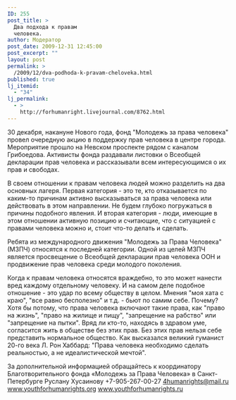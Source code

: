 ```yaml
---
ID: 255
post_title: >
  Два подхода к правам
  человека.
author: Модератор
post_date: 2009-12-31 12:45:00
post_excerpt: ""
layout: post
permalink: >
  /2009/12/dva-podhoda-k-pravam-cheloveka.html
published: true
lj_itemid:
  - "34"
lj_permalink:
  - >
    http://forhumanright.livejournal.com/8762.html
---
```

30 декабря, накануне Нового года, фонд "Молодежь за права человека" провел очередную акцию в поддержку прав человека в центре города. Мероприятие прошло на Невском проспекте рядом с каналом Грибоедова. Активисты фонда раздавали листовки о Всеобщей декларации прав человека и рассказывали всем интересующимся о их прав и свободах.

В своем отношении к правам человека людей можно разделить на два основных лагеря. Первая категория - это те, кто отказывается по каким-то причинам активно высказываться за права человека или действовать в этом направлении. Не будем глубоко погружаться в причины подобного явления. И вторая категория - люди, имеющие в этом отношении активную позицию и считающие, что с ситуацией с правами человека можно и, стоит что-то делать и сделать.

Ребята из международного движения "Молодежь за Права Человека" (МЗПЧ) относятся к последней категории. Одной из целей МЗПЧ является просвещение о Всеобщей декларации прав человека ООН и продвижение прав человека среди молодого поколения.

Когда к правам человека относятся враждебно, то это может нанести вред каждому отдельному человеку. И на самом деле подобное отношение - это удар по всему обществу в целом. Мнения "моя хата с краю", "все равно бесполезно" и т.д. - бьют по самим себе. Почему? Хотя бы потому, что права человека включают такие права, как "право на жизнь", "право на жилище и пищу", "запрещение на рабство" или "запрещение на пытки". Вряд ли кто-то, находясь в здравом уме, согласится жить в обществе без этих прав. Без этих прав нельзя себе представить нормальное общество. Как высказался великий гуманист 20-го века Л. Рон Хаббард: "Права человека необходимо сделать реальностью, а не идеалистической мечтой".

За дополнительной информацией обращайтесь к координатору
Благотворительного фонда «Молодежь за Права Человека» в Санкт-Петербурге
Руслану Хусаинову
+7-905-267-00-27
4humanrights@mail.ru
www.youthforhumanrights.org
www.youthforhumanrights.ru